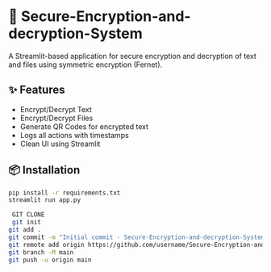 # 🔐 Secure-Encryption-and-decryption-System

A Streamlit-based application for secure encryption and decryption of text and files using symmetric encryption (Fernet).

## ✨ Features
- Encrypt/Decrypt Text
- Encrypt/Decrypt Files
- Generate QR Codes for encrypted text
- Logs all actions with timestamps
- Clean UI using Streamlit

## 📦 Installation
```bash
pip install -r requirements.txt
streamlit run app.py

 GIT CLONE
 git init
git add .
git commit -m "Initial commit - Secure-Encryption-and-decryption-System"
git remote add origin https://github.com/username/Secure-Encryption-and-decryption-System
git branch -M main
git push -u origin main
